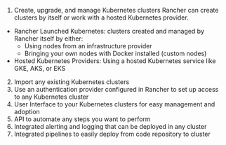 1. Create, upgrade, and manage Kubernetes clusters
Rancher can create clusters by itself or work with a hosted Kubernetes provider.
- Rancher Launched Kubernetes: clusters created and managed by Rancher itself by either:
  - Using nodes from an infrastructure provider
  - Bringing your own nodes with Docker installed (custom nodes)
- Hosted Kubernetes Providers: Using a hosted Kubernetes service like GKE, AKS, or EKS
2. Import any existing Kubernetes clusters
3. Use an authentication provider configured in Rancher to set up access to any Kubernetes cluster
4. User Interface to your Kubernetes clusters for easy management and adoption
5. API to automate any steps you want to perform
6. Integrated alerting and logging that can be deployed in any cluster
7. Integrated pipelines to easily deploy from code repository to cluster
